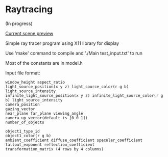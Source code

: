 # Raytracing 
(In progress)

[Current scene preview](doc/raytraceresult.JPG)

Simple ray tracer program using X11 library for display

Use 'make' command to compile and './Main test_input.txt' to run

Most of the constants are in model.h

Input file format:
	
	window_height aspect_ratio
	light_source_position(x y z) light_source_color(r g b) light_source_intensity
	infinite_light_source_position(x y z) infinite_light_source_color(r g b) light_source_intensity
	camera_position
	gazing_vector
	near_plane far_plane viewing_angle
	camera_up_vector(default is [0 0 1])
	number_of_objects
	
	object1_type_id
	object1_color(r g b)
	ambient_coefficient diffuse_coefficient specular_coefficient fallout_exponent reflection_coefficient
	transformation_matrix (4 rows by 4 columns)

